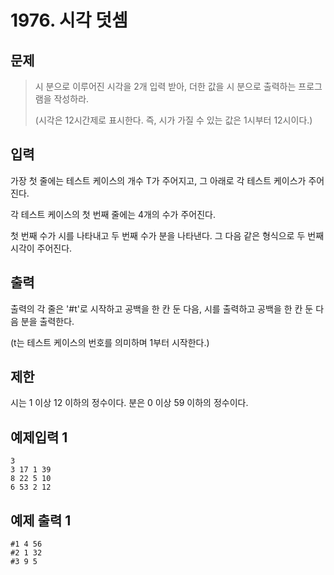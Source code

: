 # 1976. 시각 덧셈
## 문제
> 시 분으로 이루어진 시각을 2개 입력 받아, 더한 값을 시 분으로 출력하는 프로그램을 작성하라.
>
> (시각은 12시간제로 표시한다. 즉, 시가 가질 수 있는 값은 1시부터 12시이다.)
## 입력
가장 첫 줄에는 테스트 케이스의 개수 T가 주어지고, 그 아래로 각 테스트 케이스가 주어진다.

각 테스트 케이스의 첫 번째 줄에는 4개의 수가 주어진다.

첫 번째 수가 시를 나타내고 두 번째 수가 분을 나타낸다. 그 다음 같은 형식으로 두 번째 시각이 주어진다.
## 출력
출력의 각 줄은 '#t'로 시작하고 공백을 한 칸 둔 다음, 시를 출력하고 공백을 한 칸 둔 다음 분을 출력한다.

(t는 테스트 케이스의 번호를 의미하며 1부터 시작한다.)
## 제한
시는 1 이상 12 이하의 정수이다. 분은 0 이상 59 이하의 정수이다.
## 예제입력 1
```
3 
3 17 1 39
8 22 5 10
6 53 2 12  
```
## 예제 출력 1
```
#1 4 56
#2 1 32
#3 9 5
```
